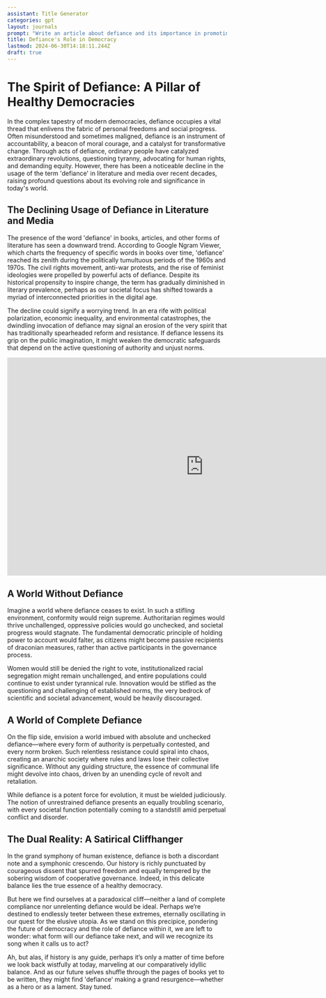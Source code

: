 ```yaml
---
assistant: Title Generator
categories: gpt
layout: journals
prompt: "Write an article about defiance and its importance in promoting a healthy democracy in today's world. Also talk about how there has been a downward trend in the usage of the word defiance in books and articles over the decades. Also add a perspective piece of how life would be if there was no defiance, and then explain how life would be like if there's complete defiance. end with a satirical and bleak cliff hanger. contrast that life "
title: Defiance's Role in Democracy
lastmod: 2024-06-30T14:18:11.244Z
draft: true
---
```

# The Spirit of Defiance: A Pillar of Healthy Democracies

In the complex tapestry of modern democracies, defiance occupies a vital thread that enlivens the fabric of personal freedoms and social progress. Often misunderstood and sometimes maligned, defiance is an instrument of accountability, a beacon of moral courage, and a catalyst for transformative change. Through acts of defiance, ordinary people have catalyzed extraordinary revolutions, questioning tyranny, advocating for human rights, and demanding equity. However, there has been a noticeable decline in the usage of the term 'defiance' in literature and media over recent decades, raising profound questions about its evolving role and significance in today's world.

## The Declining Usage of Defiance in Literature and Media

The presence of the word 'defiance' in books, articles, and other forms of literature has seen a downward trend. According to Google Ngram Viewer, which charts the frequency of specific words in books over time, 'defiance' reached its zenith during the politically tumultuous periods of the 1960s and 1970s. The civil rights movement, anti-war protests, and the rise of feminist ideologies were propelled by powerful acts of defiance. Despite its historical propensity to inspire change, the term has gradually diminished in literary prevalence, perhaps as our societal focus has shifted towards a myriad of interconnected priorities in the digital age.

The decline could signify a worrying trend. In an era rife with political polarization, economic inequality, and environmental catastrophes, the dwindling invocation of defiance may signal an erosion of the very spirit that has traditionally spearheaded reform and resistance. If defiance lessens its grip on the public imagination, it might weaken the democratic safeguards that depend on the active questioning of authority and unjust norms.

<iframe name="ngram_chart" src="https://books.google.com/ngrams/interactive_chart?year_start=1800&year_end=2019&corpus=26&smoothing=7&case_insensitive=on&content=defiance" width=900 height=500 marginwidth=0 marginheight=0 hspace=0 vspace=0 frameborder=0 scrolling=no></iframe>


## A World Without Defiance

Imagine a world where defiance ceases to exist. In such a stifling environment, conformity would reign supreme. Authoritarian regimes would thrive unchallenged, oppressive policies would go unchecked, and societal progress would stagnate. The fundamental democratic principle of holding power to account would falter, as citizens might become passive recipients of draconian measures, rather than active participants in the governance process.

Women would still be denied the right to vote, institutionalized racial segregation might remain unchallenged, and entire populations could continue to exist under tyrannical rule. Innovation would be stifled as the questioning and challenging of established norms, the very bedrock of scientific and societal advancement, would be heavily discouraged.

## A World of Complete Defiance

On the flip side, envision a world imbued with absolute and unchecked defiance—where every form of authority is perpetually contested, and every norm broken. Such relentless resistance could spiral into chaos, creating an anarchic society where rules and laws lose their collective significance. Without any guiding structure, the essence of communal life might devolve into chaos, driven by an unending cycle of revolt and retaliation.

While defiance is a potent force for evolution, it must be wielded judiciously. The notion of unrestrained defiance presents an equally troubling scenario, with every societal function potentially coming to a standstill amid perpetual conflict and disorder.

## The Dual Reality: A Satirical Cliffhanger

In the grand symphony of human existence, defiance is both a discordant note and a symphonic crescendo. Our history is richly punctuated by courageous dissent that spurred freedom and equally tempered by the sobering wisdom of cooperative governance. Indeed, in this delicate balance lies the true essence of a healthy democracy.

But here we find ourselves at a paradoxical cliff—neither a land of complete compliance nor unrelenting defiance would be ideal. Perhaps we’re destined to endlessly teeter between these extremes, eternally oscillating in our quest for the elusive utopia. As we stand on this precipice, pondering the future of democracy and the role of defiance within it, we are left to wonder: what form will our defiance take next, and will we recognize its song when it calls us to act?

Ah, but alas, if history is any guide, perhaps it’s only a matter of time before we look back wistfully at today, marveling at our comparatively idyllic balance. And as our future selves shuffle through the pages of books yet to be written, they might find 'defiance' making a grand resurgence—whether as a hero or as a lament. Stay tuned.